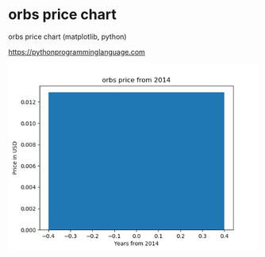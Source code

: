 # orbs price chart 

orbs price chart (matplotlib, python)

https://pythonprogramminglanguage.com

<img src='chart.png'>

